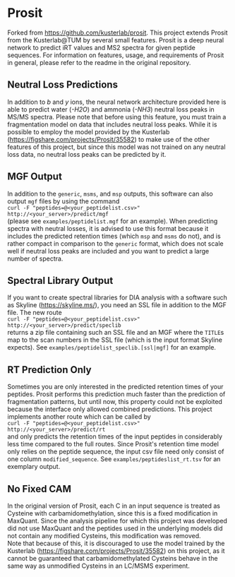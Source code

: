 # Prosit
Forked from https://github.com/kusterlab/prosit. 
This project extends Prosit from the Kusterlab@TUM by several small features. 
Prosit is a deep neural network to predict iRT values and MS2 spectra for given peptide sequences.
For information on features, usage, and requirements of Prosit in general, please refer to the readme in the original repository.

## Neutral Loss Predictions
In addition to _b_ and _y_ ions, the neural network architecture provided here is able to predict water (_-H2O_) and ammonia
 (_-NH3_) neutral loss peaks in MS/MS spectra. Please note that before using this feature, you must train a fragmentation model on data that includes neutral loss peaks.
While it is possible to employ the model provided by the Kusterlab (https://figshare.com/projects/Prosit/35582) to make use of the other features of this project,
but since this model was not trained on any neutral loss data, no neutral loss peaks can be predicted by it.

## MGF Output
In addition to the `generic`, `msms`, and `msp` outputs, this software can also output `mgf` files by using the command   
```curl -F "peptides=@<your_peptidelist.csv>" http://<your_server>/predict/mgf```  
(please see `examples/peptidelist.mgf` for an example). When predicting spectra with neutral losses,
it is advised to use this format because it includes the predicted retention times (which `msp` and `msms` do not), 
and is rather compact in comparison to the `generic` format, which does not scale well if neutral loss peaks are included
and you want to predict a large number of spectra. 

## Spectral Library Output 
If you want to create spectral libraries for DIA analysis with a software such as Skyline (https://skyline.ms/),
you need an SSL file in addition to the MGF file. The new route   
```curl -F "peptides=@<your_peptidelist.csv>" http://<your_server>/predict/speclib```  
returns a zip file containing such an SSL file and an MGF where the `TITLE`s map to the scan numbers in the SSL file 
(which is the input format Skyline expects). See `examples/peptidelist_speclib.[ssl|mgf]` for an example.
## RT Prediction Only
Sometimes you are only interested in the predicted retention times of your peptides. Prosit performs this prediction much faster than the prediction of fragmentation patterns,
but until now, this property could not be exploited because the interface only allowed combined predictions. 
This project implements another route which can be called by   
```curl -F "peptides=@<your_peptidelist.csv>" http://<your_server>/predict/rt```  
and only predicts the retention times of the input peptides in considerably less time compared to the full routes. Since Prosit's retention time model
only relies on the peptide sequence, the input csv file need only consist of one column `modified_sequence`. See `examples/peptideslist_rt.tsv`
for an exemplary output.

## No Fixed CAM
In the original version of Prosit, each C in an input sequence is treated as Cysteine with carbamidomethylation,
since this is a fixed modification in MaxQuant. Since the analysis pipeline for which this project was developed did not use MaxQuant
and the peptides used in the underlying models did not contain any modified Cysteins, this modification was removed.  
Note that because of this, it is discouraged to use the model trained by the Kusterlab (https://figshare.com/projects/Prosit/35582)
on this project, as it cannot be guaranteed that carbamidomethylated Cysteins behave in the same way as unmodified Cysteins
in an LC/MSMS experiment. 